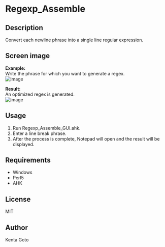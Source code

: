 # Regexp_Assemble 

## Description  
Convert each newline phrase into a single line regular expression.  

## Screen image
**Example:**  
Write the phrase for which you want to generate a regex.  
![image](https://user-images.githubusercontent.com/10069642/83731205-15832980-a685-11ea-98f5-857caf14b11d.png)  

**Result:**  
An optimized regex is generated.  
![image](https://user-images.githubusercontent.com/10069642/83731383-6430c380-a685-11ea-8eff-e14046f115f2.png)  

## Usage
1. Run Regexp_Assemble_GUI.ahk.
2. Enter a line break phrase.
3. After the process is complete, Notepad will open and the result will be displayed.

## Requirements
- Windows
- Perl5
- AHK

## License
MIT

## Author  
Kenta Goto
